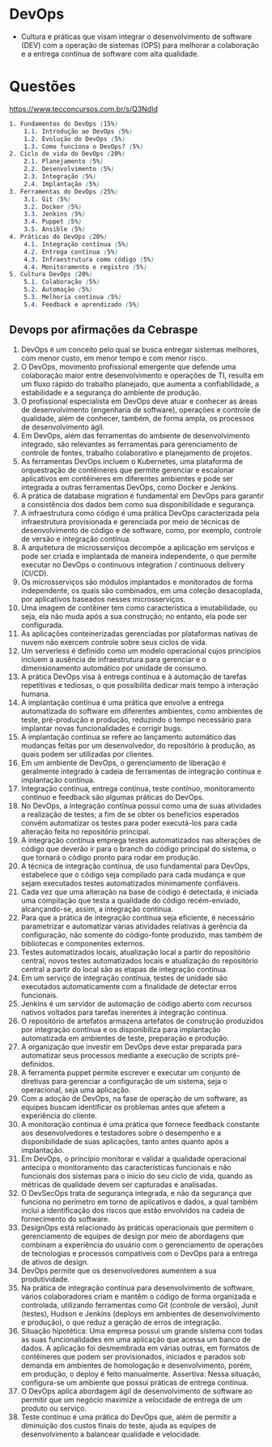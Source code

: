 # DevOps
- Cultura e práticas que visam integrar o desenvolvimento de software (DEV) com a operação de sistemas (OPS) para melhorar a colaboração e a entrega contínua de software com alta qualidade.

# Questões
https://www.tecconcursos.com.br/s/Q3NdId

```scss
1. Fundamentos do DevOps (15%)
    1.1. Introdução ao DevOps (5%)
    1.2. Evolução do DevOps (5%)
    1.3. Como funciona o DevOps? (5%)
2. Ciclo de vida do DevOps (20%)
    2.1. Planejamento (5%)
    2.2. Desenvolvimento (5%)
    2.3. Integração (5%)
    2.4. Implantação (5%)
3. Ferramentas do DevOps (25%)
    3.1. Git (5%)
    3.2. Docker (5%)
    3.3. Jenkins (5%)
    3.4. Puppet (5%)
    3.5. Ansible (5%)
4. Práticas do DevOps (20%)
    4.1. Integração contínua (5%)
    4.2. Entrega contínua (5%)
    4.3. Infraestrutura como código (5%)
    4.4. Monitoramento e registro (5%)
5. Cultura DevOps (20%)
    5.1. Colaboração (5%)
    5.2. Automação (5%)
    5.3. Melhoria contínua (5%)
    5.4. Feedback e aprendizado (5%)
```

## Devops por afirmações da Cebraspe
1. DevOps é um conceito pelo qual se busca entregar sistemas melhores, com menor custo, em menor tempo e com menor risco.
2. O DevOps, movimento profissional emergente que defende uma colaboração maior entre desenvolvimento e operações de TI, resulta em um fluxo rápido do trabalho planejado, que aumenta a confiabilidade, a estabilidade e a segurança do ambiente de produção.
3. O profissional especialista em DevOps deve atuar e conhecer as áreas de desenvolvimento (engenharia de software), operações e controle de qualidade, além de conhecer, também, de forma ampla, os processos de desenvolvimento ágil.
4. Em DevOps, além das ferramentas do ambiente de desenvolvimento integrado, são relevantes as ferramentas para gerenciamento de controle de fontes, trabalho colaborativo e planejamento de projetos.
5. As ferramentas DevOps incluem o Kubernetes, uma plataforma de orquestração de contêineres que permite gerenciar e escalonar aplicativos em contêineres em diferentes ambientes e pode ser integrada a outras ferramentas DevOps, como Docker e Jenkins.
6. A prática de database migration é fundamental em DevOps para garantir a consistência dos dados bem como sua disponibilidade e segurança.
7. A infraestrutura como código é uma prática DevOps caracterizada pela infraestrutura provisionada e gerenciada por meio de técnicas de desenvolvimento de código e de software, como, por exemplo, controle de versão e integração contínua.
8. A arquitetura de microsserviços decompõe a aplicação em serviços e pode ser criada e implantada de maneira independente, o que permite executar no DevOps o continuous integration / continuous delivery (CI/CD).
9. Os microsserviços são módulos implantados e monitorados de forma independente, os quais são combinados, em uma coleção desacoplada, por aplicativos baseados nesses microsserviços.
10. Uma imagem de contêiner tem como característica a imutabilidade, ou seja, ela não muda após a sua construção; no entanto, ela pode ser configurada.
11. As aplicações conteinerizadas gerenciadas por plataformas nativas de nuvem não exercem controle sobre seus ciclos de vida.
12. Um serverless é definido como um modelo operacional cujos princípios incluem a ausência de infraestrutura para gerenciar e o dimensionamento automático por unidade de consumo.
13. A prática DevOps visa à entrega contínua e à automação de tarefas repetitivas e tediosas, o que possibilita dedicar mais tempo à interação humana.
14. A implantação contínua é uma prática que envolve a entrega automatizada do software em diferentes ambientes, como ambientes de teste, pré-produção e produção, reduzindo o tempo necessário para implantar novas funcionalidades e corrigir bugs.
15. A implantação contínua se refere ao lançamento automático das mudanças feitas por um desenvolvedor, do repositório à produção, as quais podem ser utilizadas por clientes.
16. Em um ambiente de DevOps, o gerenciamento de liberação é geralmente integrado à cadeia de ferramentas de integração contínua e implantação contínua.
17. Integração contínua, entrega contínua, teste contínuo, monitoramento contínuo e feedback são algumas práticas do DevOps.
18. No DevOps, a integração contínua possui como uma de suas atividades a realização de testes; a fim de se obter os benefícios esperados convém automatizar os testes para poder executá-los para cada alteração feita no repositório principal.
19. A integração contínua emprega testes automatizados nas alterações de código que deverão ir para o branch do código principal do sistema, o que tornará o código pronto para rodar em produção.
20. A técnica de integração contínua, de uso fundamental para DevOps, estabelece que o código seja compilado para cada mudança e que sejam executados testes automatizados minimamente confiáveis.
21. Cada vez que uma alteração na base de código é detectada, é iniciada uma compilação que testa a qualidade do código recém-enviado, alcançando-se, assim, a integração contínua.
22. Para que a prática de integração contínua seja eficiente, é necessário parametrizar e automatizar várias atividades relativas à gerência da configuração, não somente do código-fonte produzido, mas também de bibliotecas e componentes externos.
23. Testes automatizados locais, atualização local a partir do repositório central, novos testes automatizados locais e atualização do repositório central a partir do local são as etapas de integração contínua.
24. Em um serviço de integração contínua, testes de unidade são executados automaticamente com a finalidade de detectar erros funcionais.
25. Jenkins é um servidor de automação de código aberto com recursos nativos voltados para tarefas inerentes à integração contínua.
26. O repositório de artefatos armazena artefatos de construção produzidos por integração contínua e os disponibiliza para implantação automatizada em ambientes de teste, preparação e produção.
27. A organização que investir em DevOps deve estar preparada para automatizar seus processos mediante a execução de scripts pré-definidos.
28. A ferramenta puppet permite escrever e executar um conjunto de diretivas para gerenciar a configuração de um sistema, seja o operacional, seja uma aplicação.
29. Com a adoção de DevOps, na fase de operação de um software, as equipes buscam identificar os problemas antes que afetem a experiência do cliente.
30. A monitoração contínua é uma prática que fornece feedback constante aos desenvolvedores e testadores sobre o desempenho e a disponibilidade de suas aplicações, tanto antes quanto após a implantação.
31. Em DevOps, o princípio monitorar e validar a qualidade operacional antecipa o monitoramento das características funcionais e não funcionais dos sistemas para o início do seu ciclo de vida, quando as métricas de qualidade devem ser capturadas e analisadas.
32. O DevSecOps trata de segurança integrada, e não da segurança que funciona no perímetro em torno de aplicativos e dados, a qual também inclui a identificação dos riscos que estão envolvidos na cadeia de fornecimento do software.
33. DesignOps está relacionado às práticas operacionais que permitem o gerenciamento de equipes de design por meio de abordagens que combinam a experiência do usuário com o gerenciamento de operações de tecnologias e processos compatíveis com o DevOps para a entrega de ativos de design.
34. DevOps permite que os desenvolvedores aumentem a sua produtividade.
35. Na prática de integração contínua para desenvolvimento de software, vários colaboradores criam e mantêm o código de forma organizada e controlada, utilizando ferramentas como Git (controle de versão), Junit (testes), Hudson e Jenkins (deploys em ambientes de desenvolvimento e produção), o que reduz a geração de erros de integração.
36. Situação hipotética: Uma empresa possui um grande sistema com todas as suas funcionalidades em uma aplicação que acessa um banco de dados. A aplicação foi desmembrada em várias outras, em formatos de contêineres que podem ser provisionados, iniciados e parados sob demanda em ambientes de homologação e desenvolvimento, porém, em produção, o deploy é feito manualmente. Assertiva: Nessa situação, configura-se um ambiente que possui práticas de entrega contínua.
37. O DevOps aplica abordagem ágil de desenvolvimento de software ao permitir que um negócio maximize a velocidade de entrega de um produto ou serviço.
38. Teste contínuo é uma prática do DevOps que, além de permitir a diminuição dos custos finais do teste, ajuda as equipes de desenvolvimento a balancear qualidade e velocidade.
